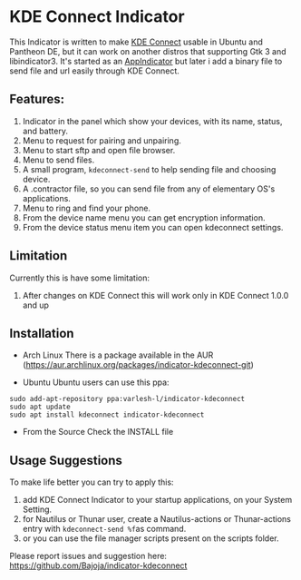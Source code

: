 KDE Connect Indicator
=====================

This Indicator is written to make [KDE Connect](https://community.kde.org/KDEConnect) usable in Ubuntu and Pantheon DE, but it can work on another distros that supporting Gtk 3 and libindicator3.
It's started as an [AppIndicator](https://unity.ubuntu.com/projects/appindicators/) but later i add a binary file to send file and url easily through KDE Connect.

Features: 
-------
 1. Indicator in the panel which show your devices, with its name, status, and battery.
 2. Menu to request for pairing and unpairing.
 3. Menu to start sftp and open file browser.
 4. Menu to send files.
 5. A small program, `kdeconnect-send` to help sending file and choosing device.
 6. A .contractor file, so you can send file from any of elementary OS's applications.
 7. Menu to ring and find your phone.
 8. From the device name menu you can get encryption information.
 9. From the device status menu item you can open kdeconnect settings.

Limitation
-------
Currently this is have some limitation:
 1. After changes on KDE Connect this will work only in KDE Connect 1.0.0 and up

Installation
-------
- Arch Linux
 There is a package available in the AUR (https://aur.archlinux.org/packages/indicator-kdeconnect-git)

- Ubuntu
 Ubuntu users can use this ppa:
```
sudo add-apt-repository ppa:varlesh-l/indicator-kdeconnect
sudo apt update
sudo apt install kdeconnect indicator-kdeconnect
```
- From the Source
 Check the INSTALL file

Usage Suggestions
-------
 To make life better you can try to apply this:

 1. add KDE Connect Indicator to your startup applications, on your System Setting.
 2. for Nautilus or Thunar user, create a Nautilus-actions or Thunar-actions entry with  `kdeconnect-send %f`as  command.
 3. or you can use the file manager scripts present on the scripts folder.

Please report issues and suggestion here:
https://github.com/Bajoja/indicator-kdeconnect
